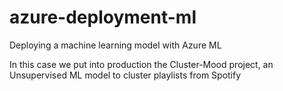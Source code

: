 # azure-deployment-ml
Deploying a machine learning model with Azure ML

In this case we put into production the Cluster-Mood project, an Unsupervised ML model to cluster playlists from Spotify
